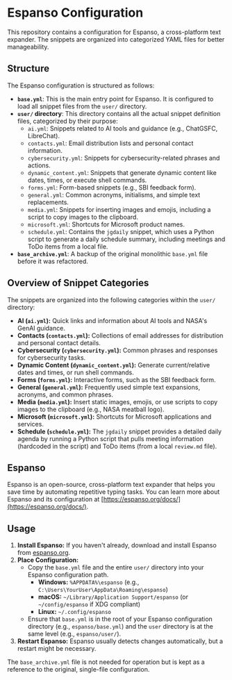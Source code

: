 # Espanso Configuration

This repository contains a configuration for Espanso, a cross-platform text expander. The snippets are organized into categorized YAML files for better manageability.

## Structure

The Espanso configuration is structured as follows:

*   **`base.yml`**: This is the main entry point for Espanso. It is configured to load all snippet files from the `user/` directory.
*   **`user/` directory**: This directory contains all the actual snippet definition files, categorized by their purpose:
    *   `ai.yml`: Snippets related to AI tools and guidance (e.g., ChatGSFC, LibreChat).
    *   `contacts.yml`: Email distribution lists and personal contact information.
    *   `cybersecurity.yml`: Snippets for cybersecurity-related phrases and actions.
    *   `dynamic_content.yml`: Snippets that generate dynamic content like dates, times, or execute shell commands.
    *   `forms.yml`: Form-based snippets (e.g., SBI feedback form).
    *   `general.yml`: Common acronyms, initialisms, and simple text replacements.
    *   `media.yml`: Snippets for inserting images and emojis, including a script to copy images to the clipboard.
    *   `microsoft.yml`: Shortcuts for Microsoft product names.
    *   `schedule.yml`: Contains the `jgdaily` snippet, which uses a Python script to generate a daily schedule summary, including meetings and ToDo items from a local file.
*   **`base_archive.yml`**: A backup of the original monolithic `base.yml` file before it was refactored.

## Overview of Snippet Categories

The snippets are organized into the following categories within the `user/` directory:

*   **AI (`ai.yml`):** Quick links and information about AI tools and NASA's GenAI guidance.
*   **Contacts (`contacts.yml`):** Collections of email addresses for distribution and personal contact details.
*   **Cybersecurity (`cybersecurity.yml`):** Common phrases and responses for cybersecurity tasks.
*   **Dynamic Content (`dynamic_content.yml`):** Generate current/relative dates and times, or run shell commands.
*   **Forms (`forms.yml`):** Interactive forms, such as the SBI feedback form.
*   **General (`general.yml`):** Frequently used simple text expansions, acronyms, and common phrases.
*   **Media (`media.yml`):** Insert static images, emojis, or use scripts to copy images to the clipboard (e.g., NASA meatball logo).
*   **Microsoft (`microsoft.yml`):** Shortcuts for Microsoft applications and services.
*   **Schedule (`schedule.yml`):** The `jgdaily` snippet provides a detailed daily agenda by running a Python script that pulls meeting information (hardcoded in the script) and ToDo items (from a local `review.md` file).

## Espanso

Espanso is an open-source, cross-platform text expander that helps you save time by automating repetitive typing tasks. You can learn more about Espanso and its configuration at [https://espanso.org/docs/](https://espanso.org/docs/).

## Usage

1.  **Install Espanso:** If you haven't already, download and install Espanso from [espanso.org](https://espanso.org).
2.  **Place Configuration:**
    *   Copy the `base.yml` file and the entire `user/` directory into your Espanso configuration path.
        *   **Windows:** `%APPDATA%\espanso` (e.g., `C:\Users\YourUser\AppData\Roaming\espanso`)
        *   **macOS:** `~/Library/Application Support/espanso` (or `~/config/espanso` if XDG compliant)
        *   **Linux:** `~/.config/espanso`
    *   Ensure that `base.yml` is in the root of your Espanso configuration directory (e.g., `espanso/base.yml`) and the `user` directory is at the same level (e.g., `espanso/user/`).
3.  **Restart Espanso:** Espanso usually detects changes automatically, but a restart might be necessary.

The `base_archive.yml` file is not needed for operation but is kept as a reference to the original, single-file configuration.

